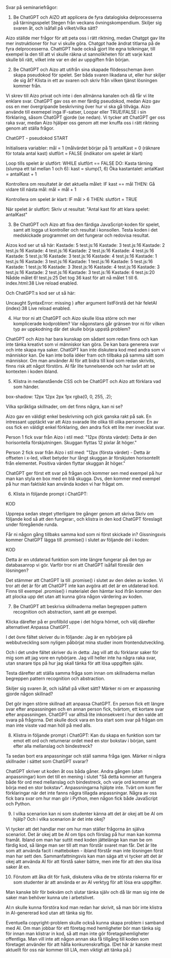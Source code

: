 Svar på seminariefrågor:

1. Be ChatGPT och AIZO att applicera de fyra datalogiska delprocesserna på tärningsspelet Stegen från veckans övningskompendium. Skiljer sig svaren åt, och isåfall på vilket/vilka sätt?

Aizo ställde mer frågor för att peta oss i rätt riktning, medan Chatgpt gav lite mer instruktioner för hur vi skulle göra. Chatgpt hade ändrat titlarna på de fyra delprocesserna. ChattGPT hade också gjort lite egna tolkningar, till exempel la den till att vi skulle räkna ut sannolikheten för att varje kast skulle bli rätt, vilket inte var en del av uppgiften från början.

2. Be ChatGPT och Aizo att utifrån sina skapade flödesscheman även skapa pseudokod för spelet. Ser båda svaren likadana ut, eller hur skiljer de sig åt? Klista in ett av svaren och skriv från vilken tjänst lösningen kommer från.

Vi skrev till Aizo privat och inte i den allmänna kanalen och då får vi lite enklare svar. ChatGPT gav oss en mer färdig pseudokod, medan Aizo gav oss en mer övergripande beskrivning över hur vi ska gå tillväga. Aizo använde till exemepel inga IF-satser, Loopar eller TRUE/FALSE i sin förklaring, såsom ChatGPT gjorde (se nedan).  Vi tycker att ChatGPT ger oss raka svar, medan Aizo hjälper oss genom att mer knuffa oss i rätt riktning genom att ställa frågor.

ChatGPT - pseudokod
START

Initialisera variabler:
mål = 1 (målvärdet börjar på 1)
antalKast = 0 (räknare för totala antal kast)
slutfört = FALSE (indikator om spelet är klart)

Loop tills spelet är slutfört:
 WHILE slutfört == FALSE DO:
Kasta tärning (slumpa ett tal mellan 1 och 6): kast = slump(1, 6)
Öka kastantalet: antalKast = antalKast + 1

        
Kontrollera om resultatet är det aktuella målet:
          IF kast == mål THEN:
Gå vidare till nästa mål: mål = mål + 1

                
Kontrollera om spelet är klart:
                  IF mål > 6 THEN:
slutfört = TRUE

När spelet är slutfört:
Skriv ut resultat: "Antal kast för att klara spelet: antalKast"


3. Be ChatGPT och Aizo att fixa den färdiga JavaScript-koden för spelet, samt att logga ut kontroller och resultat i konsollen. Testa koden i det medskickade programmet om det fungerar och redovisa resultat.

Aizos kod ser ut så här:
Kastade: 5
test.js:16 Kastade: 3
test.js:16 Kastade: 2
test.js:16 Kastade: 4
test.js:16 Kastade: 2
test.js:16 Kastade: 4
test.js:16 Kastade: 5
test.js:16 Kastade: 3
test.js:16 Kastade: 4
test.js:16 Kastade: 1
test.js:16 Kastade: 3
test.js:16 Kastade: 1
test.js:16 Kastade: 5
test.js:16 Kastade: 1
test.js:16 Kastade: 3
3test.js:16 Kastade: 4
test.js:16 Kastade: 3
test.js:16 Kastade: 2
test.js:16 Kastade: 3
test.js:16 Kastade: 6
test.js:20 Nådde målet 6!
test.js:25 Det tog 36 kast för att nå målet 1 till 6.
index.html:38 Live reload enabled.

Och ChatGPT:s kod ser ut så här:

Uncaught SyntaxError: missing ) after argument listFörstå det här feletAI
(index):38 Live reload enabled.



4. Hur tror ni att ChatGPT och Aizo skulle lösa större och mer komplicerade kodproblem? Var någonstans går gränsen tror ni för vilken typ av uppkodning där det skulle börja uppstå problem?

ChatGPT och Aizo har bara kunskap om sådant som redan finns och kan inte tänka kreativt som vi människor kan göra. De kan bara generera svar och inte skapa nya saker. ChatGPT kan inte diskutera kod med andra som vi människor kan. De kan inte bolla idéer fram och tillbaka på samma sätt som människor. Om man använder AI för att bidra till kod som redan skrivits, finns risk att något förstörs. AI får lite tunnelseende och har svårt att se kontexten i koden ibland.



5. Klistra in nedanstående CSS och be ChatGPT och Aizo att förklara vad som händer.

box-shadow: 12px 12px 2px 1px rgba(0, 0, 255, .2);

Vilka språkliga skillnader, om det finns några, kan ni se?



Aizo gav en väldigt enkel beskrivning och gick ganska rakt på sak. En intressant upptäckt var att Aizo svarade lite olika till olika personer. En av oss fick en väldigt enkel förklaring, den andra fick ett lite mer invecklat svar.

Person 1 fick svar från Aizo i stil med: "12px (första värdet): Detta är den horisontella förskjutningen. Skuggan flyttas 12 pixlar åt höger."

Person 2 fick svar från Aizo i stil med: "12px (första värdet) - Detta är offseten i x-led, vilket betyder hur långt skuggan är förskjuten horisontellt från elementet. Positiva värden flyttar skuggan åt höger."

ChatGPT ger först ett svar på frågan och kommer sen med exempel på hur man kan styla en box med en blå skugga. Dvs, den kommer med exempel på hur man faktiskt kan använda koden vi har frågat om.



6. Klista in följande prompt i ChatGPT:

KOD

Upprepa sedan steget ytterligare tre gånger genom att skriva Skriv om följande kod så att den fungerar:, och klistra in den kod ChatGPT föreslagit under föregående runda.

Får ni någon gång tillbaks samma kod som ni först skickade in? Gissningsvis kommer ChatGPT lägga till .promise() i slutet av följande del i koden:

KOD

Detta är en utdaterad funktion som inte längre fungerar på den typ av databasanrop vi gör. Varför tror ni att ChatGPT isåfall föreslår den lösningen?


Det stämmer att ChatGPT la till .promise() i slutet av den delen av koden. Vi tror att det är för att ChatGPT inte kan avgöra att det är en utdaterad kod. Finns till exempel .promise() i materialet den hämtar kod ifrån kommer den att plocka upp det utan att kunna göra någon värdering av koden.


7. Be ChatGPT att beskriva skillnaderna mellan begreppen pattern recognition och abstraction, samt att ge exempel.

Klicka därefter på er profilbild uppe i det högra hörnet, och välj därefter alternativet Anpassa ChatGPT.

I det övre fältet skriver du in följande:
Jag är en nybörjare på webbutveckling som nyligen påbörjat mina studier inom frontendutveckling.

Och i det undre fältet skriver du in detta:
Jag vill att du förklarar saker för mig som att jag vore en nybörjare. Jag vill heller inte ha några raka svar, utan snarare tips på hur jag skall tänka för att lösa uppgiften själv.

Testa därefter att ställa samma fråga som innan om skillnaderna mellan begreppen pattern recognition och abstraction.

Skiljer sig svaren åt, och isåfall på vilket sätt? Märker ni om er anpassning gjorde någon skillnad?


Det gör ingen större skillnad att anpassa ChatGPT. En person fick ett längre svar efter anpassningen och en annan person fick, tvärtom, ett kortare svar efter anpassningen. ChatGPT var alltså lite inkonsekvent i hur den valde att svara på frågorna. Det skulle dock vara en bra start som svar på frågan om man inte visste vad man höll på med alls.


8. Klistra in följande prompt i ChatGPT:
Kan du skapa en funktion som tar emot ett ord och returnerar ordet med en stor bokstav i början, samt efter alla mellanslag och bindestreck?

Ta sedan bort era anpassningar och ställ samma fråga igen. Märker ni några skillnader i sättet som ChatGPT svarar?

ChatGPT skriver ut koden åt oss båda gåner. Andra gången (utan anpassningar) kom det till en mening i slutet "Så detta kommer att fungera både för ord med mellanslag och bindestreck, och varje ord kommer att börja med en stor bokstav". Anpassningarna hjälpte inte. Tvärt om kom fler förklaringar när det inte fanns några tillagda anpassningar. Några av oss fick bara svar om hur man gör i Python, men någon fick både JavaScript och Python. 


9. I vilka scenarion kan ni som studenter känna att det är okej att be AI om hjälp? Och i vilka scenarion är det inte okej?

Vi tycker att det handlar mer om hur man ställer frågorna än själva scenariot. Det är okej att be AI om tips och förslag på hur man kan komma framåt. Ibland om man har suttit med koden jättelänge kan man be om färdig kod, så länge man ser till att man förstår svaret man får. Det är lite som att använda facit i matteboken - ibland förstår man inte lösningen först man har sett den. Sammanfattningsvis kan man säga att vi tycker att det är okej att använda AI för att förstå saker bättre, men inte för att den ska lösa saker åt en.


10. Förutom att åka dit för fusk, diskutera vilka de tre största riskerna för er som studenter är att använda er av AI verktyg för att lösa era uppgifter.

Man kanske blir för bekväm och slutar tänka själv och då lär man sig inte de saker man behöver kunna ute i arbetslivet.

AI:n skulle kunna förstöra kod man redan har skrivit, så man bör inte klistra in AI-genererad kod utan att tänka sig för.

Eventuella copyright-problem skulle också kunna skapa problem i samband med AI. Om man jobbar för ett företag med hemligheter bör man tänka sig för innan man klistrar in kod, så att man inte gör företagshemligheter offentliga. Man vill inte att någon annan ska få tillgång till koden som företaget använder för att hålla konkurenskraftiga. (Det här är kanske mest aktuellt för oss när kommer till LIA, men viktigt att tänka på.)

